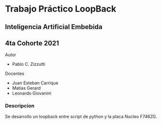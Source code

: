 # Trabajo Práctico LoopBack

## Inteligencia Artificial Embebida

## 4ta Cohorte 2021

Autor

* Pablo C. Zizzutti

Docentes

* Juan Esteban Carrique
* Matías Gerard
* Leonardo Giovanini

### Descripcion

Se desarrollo un loopback entre script de python y la placa Nucleo F746ZG.